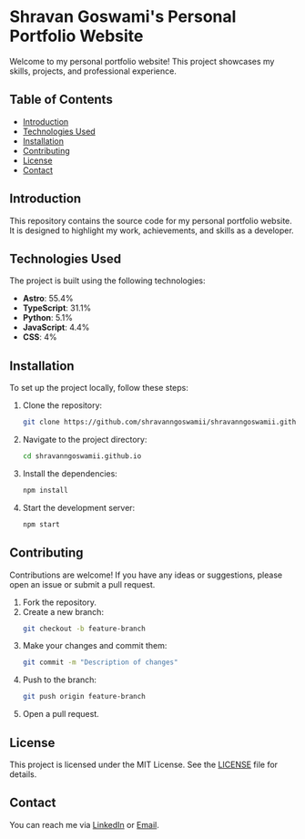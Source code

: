 # Shravan Goswami's Personal Portfolio Website

Welcome to my personal portfolio website! This project showcases my skills, projects, and professional experience.

## Table of Contents

- [Introduction](#introduction)
- [Technologies Used](#technologies-used)
- [Installation](#installation)
- [Contributing](#contributing)
- [License](#license)
- [Contact](#contact)

## Introduction

This repository contains the source code for my personal portfolio website. It is designed to highlight my work, achievements, and skills as a developer.

## Technologies Used

The project is built using the following technologies:

- **Astro**: 55.4%
- **TypeScript**: 31.1%
- **Python**: 5.1%
- **JavaScript**: 4.4%
- **CSS**: 4%

## Installation

To set up the project locally, follow these steps:

1. Clone the repository:
    ```bash
    git clone https://github.com/shravanngoswamii/shravanngoswamii.github.io.git
    ```
2. Navigate to the project directory:
    ```bash
    cd shravanngoswamii.github.io
    ```
3. Install the dependencies:
    ```bash
    npm install
    ```
4. Start the development server:
    ```bash
    npm start
    ```

## Contributing

Contributions are welcome! If you have any ideas or suggestions, please open an issue or submit a pull request.

1. Fork the repository.
2. Create a new branch:
    ```bash
    git checkout -b feature-branch
    ```
3. Make your changes and commit them:
    ```bash
    git commit -m "Description of changes"
    ```
4. Push to the branch:
    ```bash
    git push origin feature-branch
    ```
5. Open a pull request.

## License

This project is licensed under the MIT License. See the [LICENSE](LICENSE) file for details.

## Contact

You can reach me via [LinkedIn](https://www.linkedin.com/in/shravangoswami) or [Email](mailto:shravanngoswamii@gmail.com).
